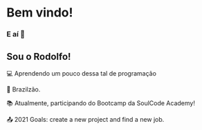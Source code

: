 

# Bem vindo!  
### E aí 👋

 

## Sou o Rodolfo!

 

:computer: Aprendendo um pouco dessa tal de programação

:house_with_garden: Brazilzão.

:books: Atualmente,  participando do Bootcamp da SoulCode Academy! 

:outbox_tray: 2021 Goals: create a new project and find a new job.

 






<!--
**rodolfofps/rodolfofps** is a ✨ _special_ ✨ repository because its `README.md` (this file) appears on your GitHub profile.

Here are some ideas to get you started:

- 🔭 I’m currently working on ...
- 🌱 I’m currently learning ...
- 👯 I’m looking to collaborate on ...
- 🤔 I’m looking for help with ...
- 💬 Ask me about ...
- 📫 How to reach me: ...
- 😄 Pronouns: ...
- ⚡ Fun fact: ...
-->
